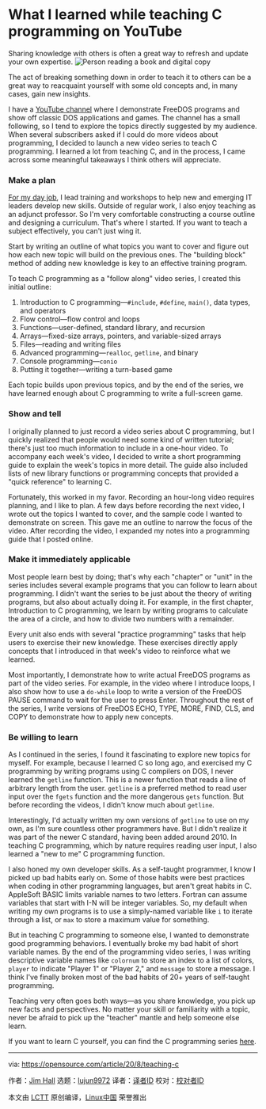 [#]: collector: (lujun9972)
[#]: translator: ( )
[#]: reviewer: ( )
[#]: publisher: ( )
[#]: url: ( )
[#]: subject: (What I learned while teaching C programming on YouTube)
[#]: via: (https://opensource.com/article/20/8/teaching-c)
[#]: author: (Jim Hall https://opensource.com/users/jim-hall)

What I learned while teaching C programming on YouTube
======
Sharing knowledge with others is often a great way to refresh and update
your own expertise.
![Person reading a book and digital copy][1]

The act of breaking something down in order to teach it to others can be a great way to reacquaint yourself with some old concepts and, in many cases, gain new insights.

I have a [YouTube channel][2] where I demonstrate FreeDOS programs and show off classic DOS applications and games. The channel has a small following, so I tend to explore the topics directly suggested by my audience. When several subscribers asked if I could do more videos about programming, I decided to launch a new video series to teach C programming. I learned a lot from teaching C, and in the process, I came across some meaningful takeaways I think others will appreciate.

### Make a plan

[For my day job][3], I lead training and workshops to help new and emerging IT leaders develop new skills. Outside of regular work, I also enjoy teaching as an adjunct professor. So I'm very comfortable constructing a course outline and designing a curriculum. That's where I started. If you want to teach a subject effectively, you can't just wing it.

Start by writing an outline of what topics you want to cover and figure out how each new topic will build on the previous ones. The "building block" method of adding new knowledge is key to an effective training program.

To teach C programming as a "follow along" video series, I created this initial outline:

  1. Introduction to C programming—`#include`, `#define`, `main()`, data types, and operators
  2. Flow control—flow control and loops
  3. Functions—user-defined, standard library, and recursion
  4. Arrays—fixed-size arrays, pointers, and variable-sized arrays
  5. Files—reading and writing files
  6. Advanced programming—`realloc`, `getline`, and binary
  7. Console programming—`conio`
  8. Putting it together—writing a turn-based game



Each topic builds upon previous topics, and by the end of the series, we have learned enough about C programming to write a full-screen game.

### Show and tell

I originally planned to just record a video series about C programming, but I quickly realized that people would need some kind of written tutorial; there's just too much information to include in a one-hour video. To accompany each week's video, I decided to write a short programming guide to explain the week's topics in more detail. The guide also included lists of new library functions or programming concepts that provided a "quick reference" to learning C.

Fortunately, this worked in my favor. Recording an hour-long video requires planning, and I like to plan. A few days before recording the next video, I wrote out the topics I wanted to cover, and the sample code I wanted to demonstrate on screen. This gave me an outline to narrow the focus of the video. After recording the video, I expanded my notes into a programming guide that I posted online.

### Make it immediately applicable

Most people learn best by doing; that's why each "chapter" or "unit" in the series includes several example programs that you can follow to learn about programming. I didn't want the series to be just about the theory of writing programs, but also about actually doing it. For example, in the first chapter, Introduction to C programming, we learn by writing programs to calculate the area of a circle, and how to divide two numbers with a remainder.

Every unit also ends with several "practice programming" tasks that help users to exercise their new knowledge. These exercises directly apply concepts that I introduced in that week's video to reinforce what we learned.

Most importantly, I demonstrate how to write actual FreeDOS programs as part of the video series. For example, in the video where I introduce loops, I also show how to use a `do-while` loop to write a version of the FreeDOS PAUSE command to wait for the user to press Enter. Throughout the rest of the series, I write versions of FreeDOS ECHO, TYPE, MORE, FIND, CLS, and COPY to demonstrate how to apply new concepts.

### Be willing to learn

As I continued in the series, I found it fascinating to explore new topics for myself. For example, because I learned C so long ago, and exercised my C programming by writing programs using C compilers on DOS, I never learned the `getline` function. This is a newer function that reads a line of arbitrary length from the user. `getline` is a preferred method to read user input over the `fgets` function and the more dangerous `gets` function. But before recording the videos, I didn't know much about `getline`.

Interestingly, I'd actually written my own versions of `getline` to use on my own, as I'm sure countless other programmers have. But I didn't realize it was part of the newer C standard, having been added around 2010. In teaching C programming, which by nature requires reading user input, I also learned a "new to me" C programming function.

I also honed my own developer skills. As a self-taught programmer, I know I picked up bad habits early on. Some of those habits were best practices when coding in other programming languages, but aren't great habits in C. AppleSoft BASIC limits variable names to two letters. Fortran can assume variables that start with I-N will be integer variables. So, my default when writing my own programs is to use a simply-named variable like `i` to iterate through a list, or `max` to store a maximum value for something.

But in teaching C programming to someone else, I wanted to demonstrate good programming behaviors. I eventually broke my bad habit of short variable names. By the end of the programming video series, I was writing descriptive variable names like `colornum` to store an index to a list of colors, `player` to indicate "Player 1" or "Player 2," and `message` to store a message. I think I've finally broken most of the bad habits of 20+ years of self-taught programming.

Teaching very often goes both ways—as you share knowledge, you pick up new facts and perspectives. No matter your skill or familiarity with a topic, never be afraid to pick up the "teacher" mantle and help someone else learn.

If you want to learn C yourself, you can find the C programming series [here][4].

--------------------------------------------------------------------------------

via: https://opensource.com/article/20/8/teaching-c

作者：[Jim Hall][a]
选题：[lujun9972][b]
译者：[译者ID](https://github.com/译者ID)
校对：[校对者ID](https://github.com/校对者ID)

本文由 [LCTT](https://github.com/LCTT/TranslateProject) 原创编译，[Linux中国](https://linux.cn/) 荣誉推出

[a]: https://opensource.com/users/jim-hall
[b]: https://github.com/lujun9972
[1]: https://opensource.com/sites/default/files/styles/image-full-size/public/lead-images/read_book_guide_tutorial_teacher_student_apaper.png?itok=_GOufk6N (Person reading a book and digital copy)
[2]: https://www.youtube.com/freedosproject
[3]: https://opensource.com/article/19/9/business-creators-open-source-tools
[4]: https://www.freedos.org/books/cprogramming/
